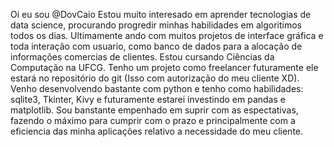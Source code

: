 Oi eu sou @DovCaio
Estou muito interesado em aprender tecnologias de data science, procurando progredir minhas habilidades em algoritimos todos os dias.
Ultimamente ando com muitos projetos de interface gráfica e toda interação com usuario, como banco de dados para a alocação de informações comercias de clientes.
Estou cursando Ciências da Computação na UFCG.
Tenho um projeto como freelancer futuramente ele estará no repositório do git (Isso com autorização do meu cliente XD).
Venho desenvolvendo bastante com python e tenho como habilidades: sqlite3, Tkinter, Kivy e futuramente estarei investindo em pandas e matplotlib.
Sou banstante empenhado em suprir com as espectativas, fazendo o máximo para cumprir com o prazo e principalmente com a eficiencia das minha aplicações relativo a necessidade do meu cliente.
